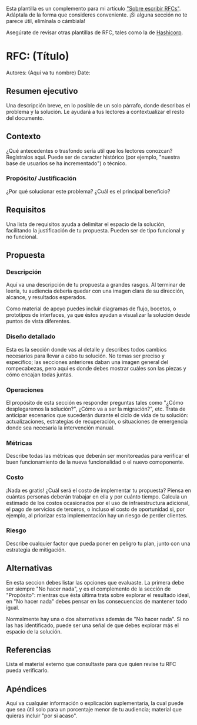 Esta plantilla es un complemento para mi artículo ["Sobre escribir RFCs"](https://0x5d.github.io/posts/es/rfcs/). Adáptala de la forma que consideres conveniente. ¡Si alguna sección no te parece útil, elimínala o cámbiala!

Asegúrate de revisar otras plantillas de RFC, tales como la de [Hashicorp](https://works.hashicorp.com/articles/rfc-template).

# RFC: (Título)

Autores: (Aquí va tu nombre)
Date:

## Resumen ejecutivo
Una descripción breve, en lo posible de un solo párrafo, donde describas el problema y la solución. Le ayudará a tus lectores a contextualizar el resto del documento.

## Contexto
¿Qué antecedentes o trasfondo sería util que los lectores conozcan? Regístralos aquí. Puede ser de caracter histórico (por ejemplo, "nuestra base de usuarios se ha incrementado") o técnico.

### Propósito/ Justificación
¿Por qué solucionar este problema? ¿Cuál es el principal beneficio?

## Requisitos
Una lista de requisitos ayuda a delimitar el espacio de la solución, facilitando la justificación de tu propuesta. Pueden ser de tipo funcional y no funcional.

## Propuesta

### Descripción
Aquí va una descripción de tu propuesta a grandes rasgos. Al terminar de leerla, tu audiencia debería quedar con una imagen clara de su dirección, alcance, y resultados esperados.

Como material de apoyo puedes incluir diagramas de flujo, bocetos, o prototipos de interfaces, ya que éstos ayudan a visualizar la solución desde puntos de vista diferentes.

### Diseño detallado
Esta es la sección donde vas al detalle y describes todos cambios necesarios para llevar a cabo tu solución. No temas ser preciso y específico; las secciones anteriores daban una imagen general del rompecabezas, pero aquí es donde debes mostrar cuáles son las piezas y cómo encajan todas juntas.

### Operaciones
El propósito de esta sección es responder preguntas tales como "¿Cómo desplegaremos la solución?", ¿Cómo va a ser la migración?", etc. Trata de anticipar escenarios que sucederán durante el ciclo de vida de tu solución: actualizaciones, estrategias de recuperación, o situaciones de emergencia donde sea necesaria la intervención manual.

### Métricas
Describe todas las métricas que deberán ser monitoreadas para verificar el buen funcionamiento de la nueva funcionalidad o el nuevo comoponente.

### Costo
¡Nada es gratis! ¿Cuál será el costo de implementar tu propuesta? Piensa en cuántas personas deberán trabajar en ella y por cuánto tiempo. Calcula un estimado de los costos ocasionados por el uso de infraestructura adicional, el pago de servicios de terceros, o incluso el costo de oportunidad si, por ejemplo, al priorizar esta implementación hay un riesgo de perder clientes.

### Riesgo
Describe cualquier factor que pueda poner en peligro tu plan, junto con una estrategia de mitigación.

## Alternativas

En esta seccion debes listar las opciones que evaluaste. La primera debe ser siempre "No hacer nada", y es el complemento de la sección de "Propósito": mientras que ésta última trata sobre explorar el resultado ideal, en "No hacer nada" debes pensar en las consecuencias de mantener todo igual.

Normalmente hay una o dos alternativas además de "No hacer nada". Si no las has identificado, puede ser una señal de que debes explorar más el espacio de la solución.

## Referencias

Lista el material externo que consultaste para que quien revise tu RFC pueda verificarlo.

## Apéndices

Aquí va cualquier información o explicación suplementaria, la cual puede que sea útil solo para un porcentaje menor de tu audiencia; material que quieras incluir "por si acaso".
